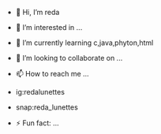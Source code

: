 - 👋 Hi, I’m reda
- 👀 I’m interested in ...
- 🌱 I’m currently learning c,java,phyton,html
- 💞️ I’m looking to collaborate on ...
- 📫 How to reach me ...
  
- ig:redalunettes
- snap:reda_lunettes

- ⚡ Fun fact: ...

<!---
redahalim06/redahalim06 is a ✨ special ✨ repository because its `README.md` (this file) appears on your GitHub profile.
You can click the Preview link to take a look at your changes.
--->
